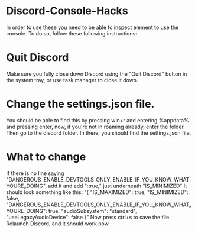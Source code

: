 # Discord-Console-Hacks
In order to use these you need to be able to inspect element to use the console.
To do so, follow these following instructions:
# Quit Discord
Make sure you fully close down Discord using the "Quit Discord" button in the system tray, or use task manager to close it down.

# Change the settings.json file.
You should be able to find this by pressing win+r and entering %appdata% and pressing enter, now, if you're not in roaming already, enter the folder. Then go to the discord folder. In there, you should find the settings.json file.

# What to change
If there is no line saying "DANGEROUS_ENABLE_DEVTOOLS_ONLY_ENABLE_IF_YOU_KNOW_WHAT_YOURE_DOING", add it and add ":true," just underneath "IS_MINIMIZED"
It should look something like this:
"{
  "IS_MAXIMIZED": true,
  "IS_MINIMIZED": false,
  "DANGEROUS_ENABLE_DEVTOOLS_ONLY_ENABLE_IF_YOU_KNOW_WHAT_YOURE_DOING": true,
  "audioSubsystem": "standard",
  "useLegacyAudioDevice": false
}"
Now press ctrl+s to save the file. Relaunch Discord, and it should work now.

